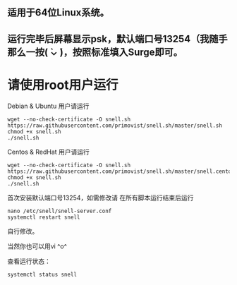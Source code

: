 ## 适用于64位Linux系统。
## 运行完毕后屏幕显示psk，默认端口号13254（我随手那么一按( ̀⌄ ́)，按照标准填入Surge即可。
# 请使用root用户运行

Debian & Ubuntu 用户请运行

```
wget --no-check-certificate -O snell.sh https://raw.githubusercontent.com/primovist/snell.sh/master/snell.sh
chmod +x snell.sh
./snell.sh
```

Centos & RedHat 用户请运行

```
wget --no-check-certificate -O snell.sh https://raw.githubusercontent.com/primovist/snell.sh/master/snell.centos.sh
chmod +x snell.sh
./snell.sh
```

首次安装默认端口号13254，如需修改请
在所有脚本运行结束后运行

```
nano /etc/snell/snell-server.conf
systemctl restart snell
```

自行修改。

当然你也可以用vi ^o^

查看运行状态：

```
systemctl status snell
```
